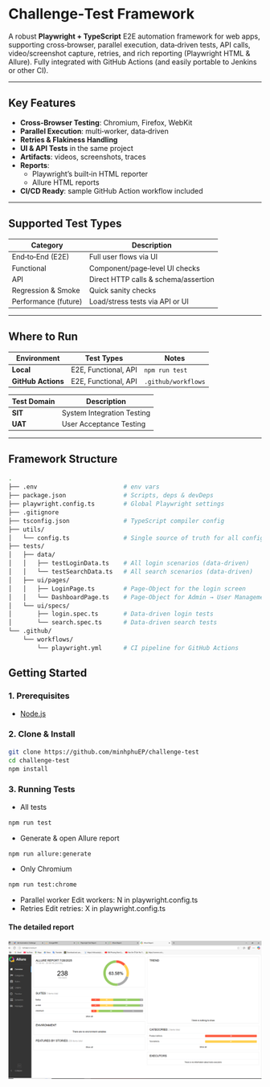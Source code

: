 # Challenge‑Test Framework

A robust **Playwright + TypeScript** E2E automation framework for web apps, supporting cross‑browser, parallel execution, data‑driven tests, API calls, video/screenshot capture, retries, and rich reporting (Playwright HTML & Allure). Fully integrated with GitHub Actions (and easily portable to Jenkins or other CI).

---

## Key Features

- **Cross‑Browser Testing**: Chromium, Firefox, WebKit  
- **Parallel Execution**: multi‑worker, data‑driven  
- **Retries & Flakiness Handling**  
- **UI & API Tests** in the same project  
- **Artifacts**: videos, screenshots, traces  
- **Reports**:  
  - Playwright’s built‑in HTML reporter  
  - Allure HTML reports  
- **CI/CD Ready**: sample GitHub Action workflow included  

---

## Supported Test Types

| Category             | Description                              |
| -------------------- | ---------------------------------------- |
| End‑to‑End (E2E)     | Full user flows via UI                   |
| Functional           | Component/page‑level UI checks           |
| API                  | Direct HTTP calls & schema/assertion     |
| Regression & Smoke   | Quick sanity checks                      |
| Performance (future) | Load/stress tests via API or UI          |

---

## Where to Run

| Environment     | Test Types                   | Notes                          |
| --------------- | ---------------------------- | ------------------------------ |
| **Local**       | E2E, Functional, API         | `npm run test`                 |
| **GitHub Actions** | E2E, Functional, API      | `.github/workflows`            |

| Test Domain     | Description                  |
| --------------- | ---------------------------- |
| **SIT**         | System Integration Testing   |
| **UAT**         | User Acceptance Testing      |

---
## Framework Structure

```bash
.
├── .env                        # env vars 
├── package.json                # Scripts, deps & devDeps
├── playwright.config.ts        # Global Playwright settings
├── .gitignore
├── tsconfig.json               # TypeScript compiler config
├── utils/
│   └── config.ts               # Single source of truth for all config/env
├── tests/
│   ├── data/
│   │   ├── testLoginData.ts    # All login scenarios (data‑driven)
│   │   └── testSearchData.ts   # All search scenarios (data‑driven)
│   ├── ui/pages/
│   │   ├── LoginPage.ts        # Page‑Object for the login screen
│   │   └── DashboardPage.ts    # Page‑Object for Admin → User Management
│   └── ui/specs/
│       ├── login.spec.ts       # Data‑driven login tests
│       └── search.spec.ts      # Data‑driven search tests
└── .github/
    └── workflows/
        └── playwright.yml      # CI pipeline for GitHub Actions
```

## Getting Started

### 1. Prerequisites

- [Node.js](https://nodejs.org/)

### 2. Clone & Install

```bash
git clone https://github.com/minhphuEP/challenge-test
cd challenge‑test
npm install
```

### 3. Running Tests

- All tests
```bash
npm run test
```

- Generate & open Allure report
```bash
npm run allure:generate
```

- Only Chromium
```bash
npm run test:chrome
```

- Parallel worker
Edit workers: N in playwright.config.ts
- Retries
Edit retries: X in playwright.config.ts

#### The detailed report
![Image](./assets/report.PNG)
